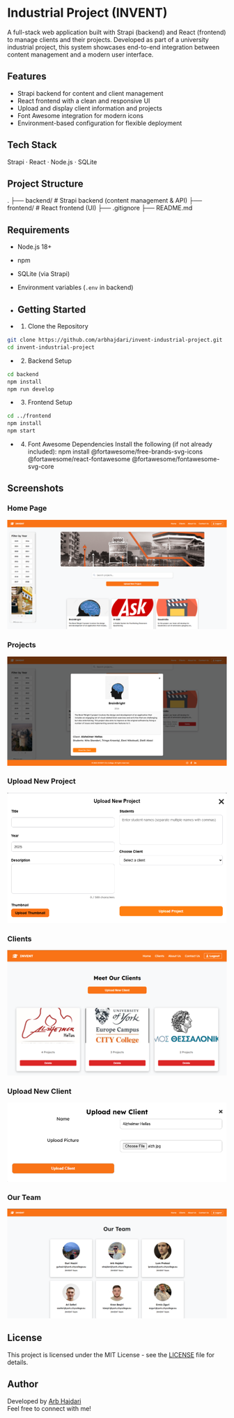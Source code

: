 # Industrial Project (INVENT)

A full-stack web application built with Strapi (backend) and React (frontend) to manage clients and their projects. Developed as part of a university industrial project, this system showcases end-to-end integration between content management and a modern user interface.

## Features
- Strapi backend for content and client management
- React frontend with a clean and responsive UI
- Upload and display client information and projects
- Font Awesome integration for modern icons
- Environment-based configuration for flexible deployment

## Tech Stack
Strapi · React · Node.js · SQLite 

## Project Structure
.
├── backend/ # Strapi backend (content management & API)
├── frontend/ # React frontend (UI)
├── .gitignore
├── README.md

## Requirements
- Node.js 18+
- npm
- SQLite (via Strapi)
- Environment variables (`.env` in backend)

- ## Getting Started
- 1. Clone the Repository
```bash 
git clone https://github.com/arbhajdari/invent-industrial-project.git
cd invent-industrial-project
```
- 2. Backend Setup
```bash 
cd backend
npm install
npm run develop
```
- 3. Frontend Setup
```bash 
cd ../frontend
npm install
npm start
```
- 4. Font Awesome Dependencies
Install the following (if not already included):
npm install @fortawesome/free-brands-svg-icons @fortawesome/react-fontawesome @fortawesome/fontawesome-svg-core


## Screenshots

### Home Page
![Home](docs/screenshots/home.png)

### Projects
![Projects](docs/screenshots/projects.png)

### Upload New Project
![Upload Project](docs/screenshots/upload-project.png)

### Clients
![Clients](docs/screenshots/clients.png)

### Upload New Client
![Upload Client](docs/screenshots/upload-client.png)

### Our Team
![Team](docs/screenshots/team.png)


## License
This project is licensed under the MIT License - see the [LICENSE](LICENSE) file for details.

## Author
Developed by [Arb Hajdari](https://www.linkedin.com/in/arbhajdari)  
Feel free to connect with me!



